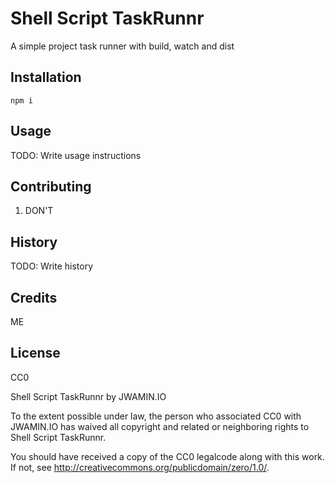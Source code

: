 # Shell Script TaskRunnr

A simple project task runner with build, watch and dist

## Installation

`npm i`

## Usage

TODO: Write usage instructions

## Contributing

1. DON'T

## History

TODO: Write history

## Credits

ME

## License

CC0

Shell Script TaskRunnr by JWAMIN.IO

To the extent possible under law, the person who associated CC0 with
JWAMIN.IO has waived all copyright and related or neighboring rights
to Shell Script TaskRunnr.

You should have received a copy of the CC0 legalcode along with this
work.  If not, see <http://creativecommons.org/publicdomain/zero/1.0/>.